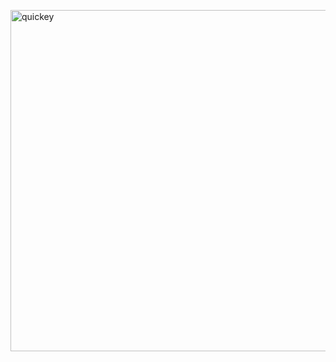 <p align="left">
    <img alt="quickey" src="https://raw.githubusercontent.com/quickey/quickey/master/assets/logo.png" width="546">
</p>